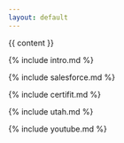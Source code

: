 ```yaml
---
layout: default
---
```


<div class="home">

  {{ content }}

  {% include intro.md %}
  
  {% include salesforce.md %}
  
  {% include certifit.md %}
  
  {% include utah.md %}
  
  {% include youtube.md %}

</div>
